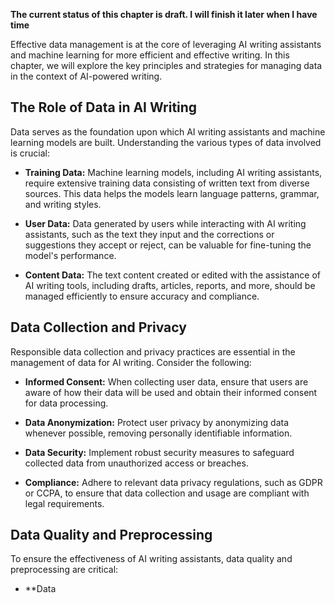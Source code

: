 **The current status of this chapter is draft. I will finish it later when I have time**

Effective data management is at the core of leveraging AI writing assistants and machine learning for more efficient and effective writing. In this chapter, we will explore the key principles and strategies for managing data in the context of AI-powered writing.

The Role of Data in AI Writing
------------------------------

Data serves as the foundation upon which AI writing assistants and machine learning models are built. Understanding the various types of data involved is crucial:

* **Training Data:** Machine learning models, including AI writing assistants, require extensive training data consisting of written text from diverse sources. This data helps the models learn language patterns, grammar, and writing styles.

* **User Data:** Data generated by users while interacting with AI writing assistants, such as the text they input and the corrections or suggestions they accept or reject, can be valuable for fine-tuning the model's performance.

* **Content Data:** The text content created or edited with the assistance of AI writing tools, including drafts, articles, reports, and more, should be managed efficiently to ensure accuracy and compliance.

Data Collection and Privacy
---------------------------

Responsible data collection and privacy practices are essential in the management of data for AI writing. Consider the following:

* **Informed Consent:** When collecting user data, ensure that users are aware of how their data will be used and obtain their informed consent for data processing.

* **Data Anonymization:** Protect user privacy by anonymizing data whenever possible, removing personally identifiable information.

* **Data Security:** Implement robust security measures to safeguard collected data from unauthorized access or breaches.

* **Compliance:** Adhere to relevant data privacy regulations, such as GDPR or CCPA, to ensure that data collection and usage are compliant with legal requirements.

Data Quality and Preprocessing
------------------------------

To ensure the effectiveness of AI writing assistants, data quality and preprocessing are critical:

* \*\*Data

